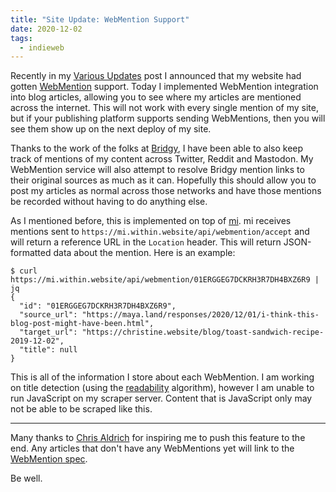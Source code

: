 ```yaml
---
title: "Site Update: WebMention Support"
date: 2020-12-02
tags:
  - indieweb
---
```


Recently in my [Various Updates](/blog/various-updates-2020-11-18) post I
announced that my website had gotten
[WebMention](https://www.w3.org/TR/webmention/) support. Today I implemented
WebMention integration into blog articles, allowing you to see where my articles
are mentioned across the internet. This will not work with every single mention
of my site, but if your publishing platform supports sending WebMentions, then
you will see them show up on the next deploy of my site.

Thanks to the work of the folks at [Bridgy](https://brid.gy/), I have been able
to also keep track of mentions of my content across Twitter, Reddit and
Mastodon. My WebMention service will also attempt to resolve Bridgy mention
links to their original sources as much as it can. Hopefully this should allow
you to post my articles as normal across those networks and have those mentions
be recorded without having to do anything else.

As I mentioned before, this is implemented on top of
[mi](https://github.com/Xe/mi). mi receives mentions sent to
`https://mi.within.website/api/webmention/accept` and will return a reference
URL in the `Location` header. This will return JSON-formatted data about the
mention. Here is an example:

```console
$ curl https://mi.within.website/api/webmention/01ERGGEG7DCKRH3R7DH4BXZ6R9 | jq
{
  "id": "01ERGGEG7DCKRH3R7DH4BXZ6R9",
  "source_url": "https://maya.land/responses/2020/12/01/i-think-this-blog-post-might-have-been.html",
  "target_url": "https://christine.website/blog/toast-sandwich-recipe-2019-12-02",
  "title": null
}
```

This is all of the information I store about each WebMention. I am working on
title detection (using the
[readability](https://github.com/jangernert/readability) algorithm), however I
am unable to run JavaScript on my scraper server. Content that is JavaScript
only may not be able to be scraped like this.

---

Many thanks to [Chris Aldrich](https://boffosocko.com/2020/12/01/55781873/) for
inspiring me to push this feature to the end. Any articles that don't have any
WebMentions yet will link to the [WebMention
spec](https://www.w3.org/TR/webmention/).

Be well.
